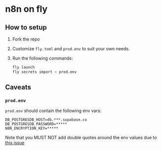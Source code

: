 # n8n on fly


## How to setup

1. Fork the repo
2. Customize `fly.toml` and `prod.env` to suit your own needs.
3. Run the following commands:

    ```bash
    fly launch
    fly secrets import < prod.env
    ```

## Caveats

### `prod.env`

`prod.env` should contain the following env vars:

```
DB_POSTGRESDB_HOST=db.***.supabase.co
DB_POSTGRESDB_PASSWORD=*****
N8N_ENCRYPTION_KEY=*****
```

Note that you MUST NOT add double quotes around the env values due to [this issue](https://github.com/superfly/flyctl/issues/589)
